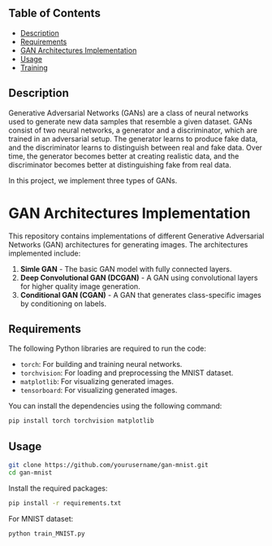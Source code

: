 
## Table of Contents

- [Description](#Description)
- [Requirements](#requirements)
- [GAN Architectures Implementation](#GANArchitecturesImplementation)
- [Usage](#usage)
- [Training](#training)

## Description

Generative Adversarial Networks (GANs) are a class of neural networks used to generate new data samples that resemble a given dataset. GANs consist of two neural networks, a generator and a discriminator, which are trained in an adversarial setup. The generator learns to produce fake data, and the discriminator learns to distinguish between real and fake data. Over time, the generator becomes better at creating realistic data, and the discriminator becomes better at distinguishing fake from real data.

In this project, we implement three types of GANs.

# GAN Architectures Implementation

This repository contains implementations of different Generative Adversarial Networks (GAN) architectures for generating images. The architectures implemented include:

1. **Simle GAN** - The basic GAN model with fully connected layers.
2. **Deep Convolutional GAN (DCGAN)** - A GAN using convolutional layers for higher quality image generation.
3. **Conditional GAN (CGAN)** - A GAN that generates class-specific images by conditioning on labels.


## Requirements

The following Python libraries are required to run the code:

- `torch`: For building and training neural networks.
- `torchvision`: For loading and preprocessing the MNIST dataset.
- `matplotlib`: For visualizing generated images.
- `tensorboard`: For visualizing generated images.

You can install the dependencies using the following command:

```bash
pip install torch torchvision matplotlib
```

## Usage

```bash
git clone https://github.com/yourusername/gan-mnist.git
cd gan-mnist
```

Install the required packages:

```bash
pip install -r requirements.txt
```

For MNIST dataset:
```bash
python train_MNIST.py
```
